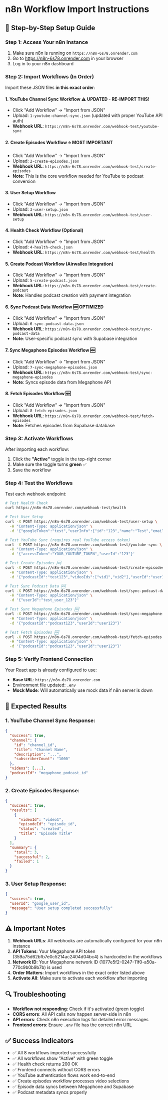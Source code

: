 # n8n Workflow Import Instructions

## 🚀 Step-by-Step Setup Guide

### Step 1: Access Your n8n Instance
1. Make sure n8n is running on `https://n8n-6s78.onrender.com`
2. Go to https://n8n-6s78.onrender.com in your browser
3. Log in to your n8n dashboard

### Step 2: Import Workflows (In Order)
Import these JSON files **in this exact order**:

#### 1. YouTube Channel Sync Workflow ⚠️ **UPDATED - RE-IMPORT THIS!**
- Click "Add Workflow" → "Import from JSON"
- Upload: `1-youtube-channel-sync.json` (updated with proper YouTube API auth)
- **Webhook URL**: `https://n8n-6s78.onrender.com/webhook-test/youtube-sync`

#### 2. Create Episodes Workflow ⭐ **MOST IMPORTANT**
- Click "Add Workflow" → "Import from JSON"
- Upload: `2-create-episodes.json`
- **Webhook URL**: `https://n8n-6s78.onrender.com/webhook-test/create-episodes`
- **Note**: This is the core workflow needed for YouTube to podcast conversion

#### 3. User Setup Workflow
- Click "Add Workflow" → "Import from JSON"
- Upload: `3-user-setup.json`
- **Webhook URL**: `https://n8n-6s78.onrender.com/webhook-test/user-setup`

#### 4. Health Check Workflow (Optional)
- Click "Add Workflow" → "Import from JSON"
- Upload: `4-health-check.json`
- **Webhook URL**: `https://n8n-6s78.onrender.com/webhook-test/health`

#### 5. Create Podcast Workflow (Airwallex Integration)
- Click "Add Workflow" → "Import from JSON"
- Upload: `5-create-podcast.json`
- **Webhook URL**: `https://n8n-6s78.onrender.com/webhook-test/create-podcast`
- **Note**: Handles podcast creation with payment integration

#### 6. Sync Podcast Data Workflow 🆕 **OPTIMIZED**
- Click "Add Workflow" → "Import from JSON"
- Upload: `6-sync-podcast-data.json`
- **Webhook URL**: `https://n8n-6s78.onrender.com/webhook-test/sync-podcast-data`
- **Note**: User-specific podcast sync with Supabase integration

#### 7. Sync Megaphone Episodes Workflow 🆕
- Click "Add Workflow" → "Import from JSON"
- Upload: `7-sync-megaphone-episodes.json`
- **Webhook URL**: `https://n8n-6s78.onrender.com/webhook-test/sync-megaphone-episodes`
- **Note**: Syncs episode data from Megaphone API

#### 8. Fetch Episodes Workflow 🆕
- Click "Add Workflow" → "Import from JSON"
- Upload: `8-fetch-episodes.json`
- **Webhook URL**: `https://n8n-6s78.onrender.com/webhook-test/fetch-episodes`
- **Note**: Fetches episodes from Supabase database

### Step 3: Activate Workflows
After importing each workflow:
1. Click the **"Active"** toggle in the top-right corner
2. Make sure the toggle turns **green** ✅
3. Save the workflow

### Step 4: Test the Workflows
Test each webhook endpoint:

```bash
# Test Health Check
curl https://n8n-6s78.onrender.com/webhook-test/health

# Test User Setup
curl -X POST https://n8n-6s78.onrender.com/webhook-test/user-setup \
  -H "Content-Type: application/json" \
  -d '{"googleToken":"test","userInfo":{"id":"123","name":"Test","email":"test@test.com"}}'

# Test YouTube Sync (requires real YouTube access token)
curl -X POST https://n8n-6s78.onrender.com/webhook-test/youtube-sync \
  -H "Content-Type: application/json" \
  -d '{"accessToken":"YOUR_YOUTUBE_TOKEN","userId":"123"}'

# Test Create Episodes 🆕
curl -X POST https://n8n-6s78.onrender.com/webhook-test/create-episodes \
  -H "Content-Type: application/json" \
  -d '{"podcastId":"test123","videoIds":["vid1","vid2"],"userId":"user123","saveToSupabase":true}'

# Test Sync Podcast Data 🆕
curl -X POST https://n8n-6s78.onrender.com/webhook-test/sync-podcast-data \
  -H "Content-Type: application/json" \
  -d '{"userId":"test_user_123"}'

# Test Sync Megaphone Episodes 🆕
curl -X POST https://n8n-6s78.onrender.com/webhook-test/sync-megaphone-episodes \
  -H "Content-Type: application/json" \
  -d '{"podcastId":"podcast123","userId":"user123"}'

# Test Fetch Episodes 🆕
curl -X POST https://n8n-6s78.onrender.com/webhook-test/fetch-episodes \
  -H "Content-Type: application/json" \
  -d '{"podcastId":"podcast123","userId":"user123"}'
```

### Step 5: Verify Frontend Connection
Your React app is already configured to use:
- **Base URL**: `https://n8n-6s78.onrender.com`
- Environment file updated: `.env`
- **Mock Mode**: Will automatically use mock data if n8n server is down

## 🎯 Expected Results

### 1. YouTube Channel Sync Response:
```json
{
  "success": true,
  "channel": {
    "id": "channel_id",
    "title": "Channel Name",
    "description": "...",
    "subscriberCount": "1000"
  },
  "videos": [...],
  "podcastId": "megaphone_podcast_id"
}
```

### 2. Create Episodes Response:
```json
{
  "success": true,
  "results": [
    {
      "videoId": "video1",
      "episodeId": "episode_id", 
      "status": "created",
      "title": "Episode Title"
    }
  ],
  "summary": {
    "total": 3,
    "successful": 2,
    "failed": 1
  }
}
```

### 3. User Setup Response:
```json
{
  "success": true,
  "userId": "google_user_id",
  "message": "User setup completed successfully"
}
```

## ⚠️ Important Notes

1. **Webhook URLs**: All webhooks are automatically configured for your n8n instance
2. **API Tokens**: Your Megaphone API token (359a75d62bfb7e0c5214ac2404d04bc4) is hardcoded in the workflows
3. **Network ID**: Your Megaphone network ID (1077e5f2-0247-11f0-a50a-770c9b0b9b7b) is used
4. **Order Matters**: Import workflows in the exact order listed above
5. **Activate All**: Make sure to activate each workflow after importing

## 🔍 Troubleshooting

- **Workflow not responding**: Check if it's activated (green toggle)
- **CORS errors**: All API calls now happen server-side in n8n
- **API errors**: Check n8n execution logs for detailed error messages
- **Frontend errors**: Ensure `.env` file has the correct n8n URL

## ✅ Success Indicators

- ✅ All 8 workflows imported successfully
- ✅ All workflows show "Active" with green toggle
- ✅ Health check returns 200 OK
- ✅ Frontend connects without CORS errors
- ✅ YouTube authentication flows work end-to-end
- ✅ Create episodes workflow processes video selections
- ✅ Episode data syncs between Megaphone and Supabase
- ✅ Podcast metadata syncs properly